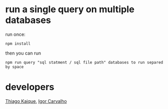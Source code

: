 # run a single query on multiple databases

run once:

```
npm install 
```

then you can run

```
npm run query "sql statment / sql file path" databases to run separed by space
```

# developers

[Thiago Kaique](https://github.com/Thiago099), [Igor Carvalho](https://github.com/Igorx8)
